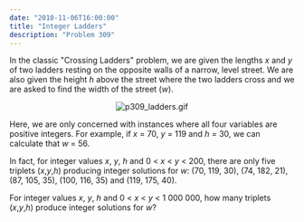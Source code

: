 ```yaml
---
date: "2010-11-06T16:00:00"
title: "Integer Ladders"
description: "Problem 309"
---
```


<p>In the classic "Crossing Ladders" problem, we are given the lengths <var>x</var> and <var>y</var> of two ladders resting on the opposite walls of a narrow, level street. We are also given the height <var>h</var> above the street where the two ladders cross and we are asked to find the width of the street (<var>w</var>).</p>
<div align="center"><img alt="p309_ladders.gif" class="dark_img" src="/images/p309_ladders.gif"/></div>
<p>Here, we are only concerned with instances where all four variables are positive integers.
For example, if <var>x</var> = 70, <var>y</var> = 119 and <var>h</var> = 30, we can calculate that <var>w</var> = 56.</p>
<p>In fact, for integer values <var>x</var>, <var>y</var>, <var>h</var> and 0 &lt; <var>x</var> &lt; <var>y</var> &lt; 200, there are only five triplets (<var>x</var>,<var>y</var>,<var>h</var>) producing integer solutions for <var>w</var>:
(70, 119, 30), (74, 182, 21), (87, 105, 35), (100, 116, 35) and (119, 175, 40).</p>
<p>For integer values <var>x</var>, <var>y</var>, <var>h</var> and 0 &lt; <var>x</var> &lt; <var>y</var> &lt; 1 000 000, how many triplets (<var>x</var>,<var>y</var>,<var>h</var>) produce integer solutions for <var>w</var>?</p>

